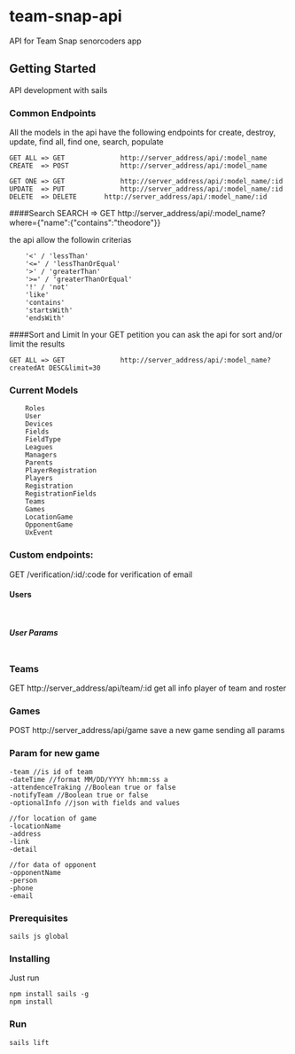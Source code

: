 # team-snap-api

API for Team Snap senorcoders app 

## Getting Started
API development with sails


### Common Endpoints

All the models in the api have the following endpoints for create, destroy, update, find all, find one, search, populate

```
GET ALL => GET				http://server_address/api/:model_name
CREATE  => POST 			http://server_address/api/:model_name

GET ONE => GET				http://server_address/api/:model_name/:id
UPDATE  => PUT				http://server_address/api/:model_name/:id
DELETE  => DELETE 		http://server_address/api/:model_name/:id
```
####Search
SEARCH 	=> GET				http://server_address/api/:model_name?where={"name":{"contains":"theodore"}}

the api allow the followin criterias
```
    '<' / 'lessThan'
    '<=' / 'lessThanOrEqual'
    '>' / 'greaterThan'
    '>=' / 'greaterThanOrEqual'
    '!' / 'not'
    'like'
    'contains'
    'startsWith'
    'endsWith'
```
####Sort and Limit
In your GET petition you can ask the api for sort and/or limit the results
```
GET ALL => GET				http://server_address/api/:model_name?createdAt DESC&limit=30
```

### Current Models

```
	Roles
	User
	Devices
	Fields
	FieldType
	Leagues
	Managers
	Parents
	PlayerRegistration
	Players
	Registration
	RegistrationFields
	Teams
	Games
	LocationGame
	OpponentGame
	UxEvent
```

### Custom endpoints:
GET /verification/:id/:code for verification of email

#### Users
```


```
##### User Params
```

```

### Teams
GET http://server_address/api/team/:id get all info player of team and roster

### Games
POST http://server_address/api/game save a new game sending all params

### Param for new game
```
-team //is id of team
-dateTime //format MM/DD/YYYY hh:mm:ss a
-attendenceTraking //Boolean true or false
-notifyTeam //Boolean true or false
-optionalInfo //json with fields and values

//for location of game
-locationName
-address
-link
-detail

//for data of opponent
-opponentName
-person
-phone
-email
```

### Prerequisites

```
sails js global

```

### Installing
Just run

```
npm install sails -g
npm install
```

### Run

```
sails lift
```
